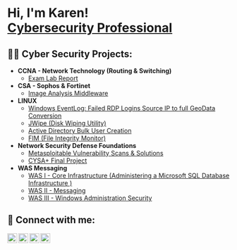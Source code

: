 <h1>Hi, I'm Karen! <br/><a href="https://www.linkedin.com/in/joshmadakor/">Cybersecurity Professional</a>

<h2>👨‍💻 Cyber Security Projects:</h2>

- <b>CCNA - Network Technology (Routing & Switching)</b>
  - [Exam Lab Report](https://github.com/joshmadakor1/Algorithms-Practice)
- <b>CSA - Sophos & Fortinet</b>
  - [Image Analysis Middleware](https://github.com/joshmadakor1/4chan-Image-Analysis-Middleware-C964)
- <b>LINUX</b>
  - [Windows EventLog: Failed RDP Logins Source IP to full GeoData Conversion](https://github.com/joshmadakor1/Sentinel-Lab)
  - [JWipe (Disk Wiping Utility)](https://github.com/joshmadakor1/Jwipe.PowerShell)
  - [Active Directory Bulk User Creation](https://github.com/joshmadakor1/AD_PS)
  - [FIM (File Integrity Monitor)](https://github.com/joshmadakor1/PowerShell-Integrity-FIM)
- <b>Network Security Defense Foundations</b>
  - [Metasploitable Vulnerability Scans & Solutions](https://github.com/joshmadakor1/EncrypterPOC)
  - [CYSA+ Final Project](https://github.com/joshmadakor1/DecrypterPOC)
- <b>WAS Messaging</b>
  - [WAS I - Core Infrastructure (Administering a Microsoft SQL Database Infrastructure
)](https://github.com/joshmadakor1/Package-Delivery-Pathfinding-Algorithm)
  - [WAS II - Messaging](https://github.com/joshmadakor1/Package-Delivery-Pathfinding-Algorithm)
  - [WAS III - Windows Administration Security](https://github.com/joshmadakor1/Package-Delivery-Pathfinding-Algorithm)

<h2> 🤳 Connect with me:</h2>

[<img align="left" alt="JoshMadakor | YouTube" width="22px" src="https://cdn.jsdelivr.net/npm/simple-icons@v3/icons/youtube.svg" />][youtube]
[<img align="left" alt="JoshMadakor | Twitter" width="22px" src="https://cdn.jsdelivr.net/npm/simple-icons@v3/icons/twitter.svg" />][twitter]
[<img align="left" alt="JoshMadakor | LinkedIn" width="22px" src="https://cdn.jsdelivr.net/npm/simple-icons@v3/icons/linkedin.svg" />][linkedin]
[<img align="left" alt="JoshMadakor | Instagram" width="22px" src="https://cdn.jsdelivr.net/npm/simple-icons@v3/icons/instagram.svg" />][instagram]

[twitter]: https://twitter.com/joshmadakor
[youtube]: https://www.youtube.com/c/joshmadakor
[instagram]: https://www.instagram.com/joshmadakor/
[linkedin]: https://linkedin.com/in/joshmadakor

